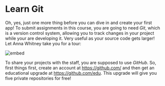 # Learn Git

Oh, yes, just one more thing before you can dive in and create your first app! To submit assignments in this course, you are going to need *Git*, which is a version control system, allowing you to track changes in your project while your are developing it. Very useful as your source code gets larger! Let Anna Whitney take you for a tour:

![embed](https://www.youtube.com/embed/71WzH4inmkg?rel=0&amp;controls=0&amp;showinfo=0)

To share your projects with the staff, you are supposed to use *GitHub*. So, first things first, create an account at <https://github.com/> and then get an educational upgrade at <https://github.com/edu>. This upgrade will give you five private repositories for free!
